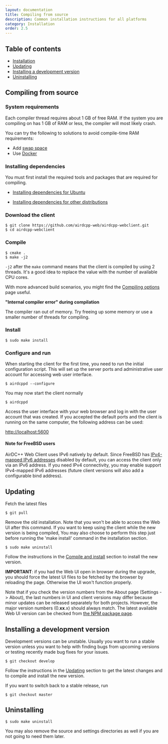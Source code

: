 ```yaml
---
layout: documentation
title: Compiling from source
description: Common installation instructions for all platforms
category: Installation
order: 2.5
---
```


## Table of contents

 * [Installation](#installation)
 * [Updating](#updating)
 * [Installing a development version](#installing-a-development-version)
 * [Uninstalling](#uninstalling)

## Compiling from source

### System requirements

Each compiler thread requires about 1 GB of free RAM. If the system you are compiling on has 1 GB of RAM or less, the compiler will most likely crash. 

You can try the following to solutions to avoid compile-time RAM requirements:

* Add [swap space](https://www.linux.com/news/all-about-linux-swap-space)
* Use [Docker](https://www.docker.com)

### Installing dependencies

You must first install the required tools and packages that are required for compiling.

* [Installing dependencies for Ubuntu](/docs/installation/dependencies-ubuntu.html)

* [Installing dependencies for other distributions](/docs/installation/dependencies.html)


### Download the client

```
$ git clone https://github.com/airdcpp-web/airdcpp-webclient.git
$ cd airdcpp-webclient
```

### Compile

```
$ cmake .
$ make -j2
```
`-j2` after the `make` command means that the client is compiled by using 2 threads. It's a good idea to replace the value with the number of available CPU cores.

With more advanced build scenarios, you might find the [Compiling options](/docs/advanced/compiling-options.html) page useful.

**"Internal compiler error" during compilation**

The compiler ran out of memory. Try freeing up some memory or use a smaller number of threads for compiling.

### Install

```
$ sudo make install
```

### Configure and run

When starting the client for the first time, you need to run the initial configuration script. This will set up the server ports and administrative user account for accessing web user interface.

```
$ airdcppd --configure
```

You may now start the client normally

```
$ airdcppd
```

Access the user interface with your web browser and log in with the user account that was created. If you accepted the default ports and the client is running on the same computer, the following address can be used:

[http://localhost:5600](http://localhost:5600)

#### Note for FreeBSD users

AirDC++ Web Client uses IPv6 natively by default. Since FreeBSD has [IPv4-mapped IPv6 addresses](https://en.wikipedia.org/wiki/IPv6#IPv4-mapped_IPv6_addresses) disabled by default, you can access the client only via an IPv6 address. If you need IPv4 connectivity, you may enable support IPv4-mapped IPv6 addresses (future client versions will also add a configurable bind address).


## Updating

Fetch the latest files

```
$ git pull
```

Remove the old installation. Note that you won't be able to access the Web UI after this command. If you want to keep using the client while the new version is being compiled, You may also choose to perform this step just before running the 'make install' command in the installation section. 

```
$ sudo make uninstall
```

Follow the instructions in the [Compile and install](#compile-and-install) section to install the new version.

**IMPORTANT**: if you had the Web UI open in browser during the upgrade, you should force the latest UI files to be fetched by the browser by reloading the page. Otherwise the UI won't function properly.

Note that if you check the version numbers from the About page (Settings -> About), the last numbers in UI and client versions may differ because minor updates can be released separately for both projects. However, the major version numbers (0.**xx**.x) should always match. The latest available Web UI version can be checked from [the NPM package page](https://www.npmjs.com/package/airdcpp-webui).


## Installing a development version

Development versions can be unstable. Usually you want to run a stable version unless you want to help with finding bugs from upcoming versions or testing recently made bug fixes for your issues.

```
$ git checkout develop
```

Follow the instructions in the [Updating](#updating) section to get the latest changes and to compile and install the new version.


If you want to switch back to a stable release, run

```
$ git checkout master
```

## Uninstalling

```
$ sudo make uninstall
```

You may also remove the source and settings directories as well if you are not going to need them later.
